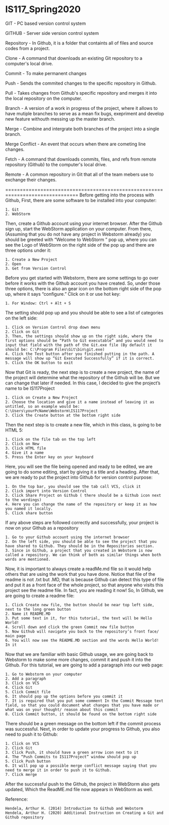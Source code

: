 # IS117_Spring2020

GIT - PC based version control system

GITHUB - Server side version control system

Repository - In Github, it is a folder that containts all of files and source codes from a project.

Clone - A command that downloads an existing Git repository to a computer's local drive.

Commit - To make permanent changes

Push - Sends the commited changes to the specific repository in Github.

Pull - Takes changes from Github's specific repository and merges it into the local repository on the computer.

Branch - A version of a work in progress of the project, where it allows to have mutiple branches to serve as a mean fix bugs, exepriment and develop new feature withouth messing up the master branch. 

Merge - Combine and intergrate both branches of the project into a single branch.

Merge Conflict - An event that occurs when there are cometing line changes. 

Fetch - A command that downloads commits, files, and refs from remote repository (Github) to the computer's local drive.

Remote - A common repository in Git that all of the team mebers use to exchange their changes. 

===============================================================================
Before getting into the process with Github, First, there are some software to be installed into your computer:

	1. Git
	2. WebStorm

Then, create a Github account using your internet browser. After the Github sign up, start the WebStorm application on your computer. From there, (Assuming that you do not have any project in Webstorm already) you should be greeted with “Welcome to WebStorm ” pop up, where you can see the Logo of WebStorm on the right side of the pop up and there are three options under it: 

    1. Create a New Project
    2. Open
    3. Get from Version Control

Before you get started with Webstorm, there are some settings to go over before it works with the Github account you have created. So, under those three options, there is also an gear icon on the bottom right side of the pop up, where it says “configure.” Click on it or use hot key:

    1. For Window: Ctrl + Alt + S 

The setting should pop up and you should be able to see a list of categories on the left side:

    1. Click on Version Control drop down menu
    2. Click on Git 
    3. Then, the settings should show up on the right side, where the first options should be “Path to Git executable” and you would need to input that field with the path of the Git.exe file (By default it should be: C:\Program Files\Git\bin\git.exe)
    4. Click the Test button after you finished putting in the path. A message will show up “Git Executed Successfully” if it is correct.
    5. Click the OK button to exit

Now that Git is ready, the next step is to create a new project, the name of the project will determine what the repository of the Github will be. But we can change that later if needed. In this case, I decided to give the project’s name to be IS117Project

	1. Click on Create a New Project
	2. Choose the location and give it a name instead of leaving it as untitled, so an example would be: C:\Users\yourPcName\Webstorm\IS117Project
	3. Click the Create button at the bottom right side
Then the next step is to create a new file, which in this class, is going to be HTML 5:

    1. Click on the file tab on the top left
    2. Click on New
    3. Click HTML file
    4. Give it a name
    5. Press the Enter key on your keyboard

Here, you will see the file being opened and ready to be edited, we are going to do some editing, start by giving it a title and a heading. After that, we are ready to put the project into Github for version control purpose:

    1. On the top bar, you should see the tab call VCS, click it
    2. Click import into Version Control
    3. Click Share Project on Github ( there should be a Github icon next to the wordings)
    4. Here you can change the name of the repository or keep it as how you named it locally. 
    5. Click share button
    
If any above steps are followed correctly and successfully, your project is now on your Github as a repository

    1. Go to your Github account using the internet browser
    2. On the left side, you should be able to see the project that you have shared to Github. They should be in the Repositories section.
    3. Since in Github, a project that you created in Webstorm is now called a repository. We can think of both as similar things when both words are mentioned.

Now, it is important to always create a readMe.md file so it would help others that are using the work that you have done. Notice that file of the readme is not .txt but .MD, that is because Github can detect this type of file and put it as a front face of the whole project, so that anyone who visits this project see the readme file. In fact, you are reading it now! So, In Github, we are going to create a readme file:

    1. Click Create new file, the button should be near top left side, next to the long green button
    2. Name it README.MD
    3. Put some text in it, for this tutorial, the text will be Hello World!
    4. Scroll down and click the green Commit new file button
    5. Now Github will navigate you back to the repository’s front face/ main page
    6. You will now see the README.MD section and the words Hello World! In it

Now that we are familiar with basic Github usage, we are going back to Webstorm to make some more changes, commit it and push it into the Github. For this tutorial, we are going to add a paragraph into our web page: 

    1. Go to Webstorm on your computer
    2. Add a paragraph
    3. Click on VCS
    4. Click Git
    5. Click Commit file
    6. It should pop up the options before you commit it
    7. It is required that you put some comment In the Commit Message text field, so that you could document what changes that you have made or what was on your thought/ reason about this commit
    8. Click Commit button, it should be found on the bottom right side

There should be a green message on the bottom left if the commit process was successful. Next, in order to update your progress to Github, you also need to push it to Github:

    1. Click on VCS
    2. Click Git
    3. Click Push, it should have a green arrow icon next to it
    4. The “Push Commits to IS117Project” window should pop up
    5. Click Push button
    6. It will pop up a possible merge conflict message saying that you need to merge it in order to push it to Github. 
    7. Click merge

After the successful push to the Github, the project in WebStorm also gets updated, Which the ReadME.md file now appears in WebStorm as well.

Reference: 

	Hendela, Arthur H. (2014) Introduction to Github and Webstorm
	Hendela, Arthur H. (2020) Additional Instruction on Creating a Git and Github repository
    
